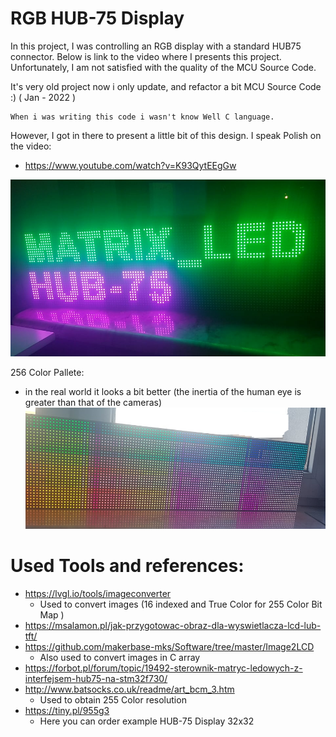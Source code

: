 # RGB HUB-75 Display
In this project, I was controlling an RGB display with a standard HUB75 connector. 
Below is link to the video where I presents this project. Unfortunately, I am not satisfied with the quality of the MCU Source Code.

It's very old project now i only update, and refactor a bit MCU Source Code :) ( Jan - 2022 ) 

	When i was writing this code i wasn't know Well C language.
	
However, I got in there to present a little bit of this design. I speak Polish on the video:

* https://www.youtube.com/watch?v=K93QytEEgGw



![photo](https://github.com/trteodor/HUB-75-Display-RGB-STM32H7/blob/master/Pictures/266770409_446580937089154_2001470405314787855_n.jpg)

256 Color Pallete:
 * in the real world it looks a bit better (the inertia of the human eye is greater than that of the cameras)
![photo256cPal](https://github.com/trteodor/HUB-75-Display-RGB-STM32H7/blob/master/Pictures/256ColorPalleteInScreen.png)

# Used Tools and references:
* https://lvgl.io/tools/imageconverter 
	* Used to convert images (16 indexed and True Color for 255 Color Bit Map )
* https://msalamon.pl/jak-przygotowac-obraz-dla-wyswietlacza-lcd-lub-tft/
* https://github.com/makerbase-mks/Software/tree/master/Image2LCD
	* Also used to convert images in C array
* https://forbot.pl/forum/topic/19492-sterownik-matryc-ledowych-z-interfejsem-hub75-na-stm32f730/
* http://www.batsocks.co.uk/readme/art_bcm_3.htm
	* Used to obtain 255 Color resolution
* https://tiny.pl/955g3
	* Here you can order example HUB-75 Display 32x32

